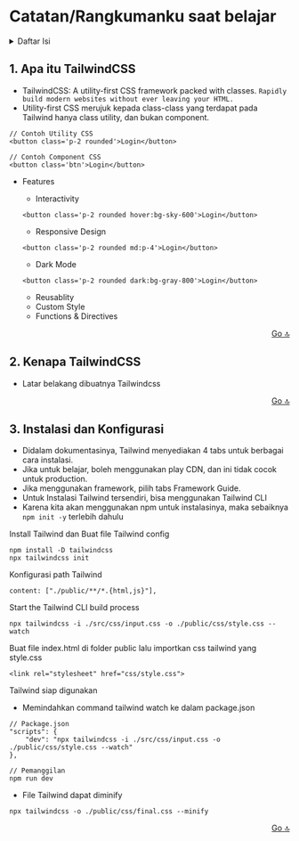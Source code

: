 # Catatan/Rangkumanku saat belajar

<details>
  <summary>Daftar Isi</summary>
  <ol>
    <li>
        <a href="#1-apa-itu-tailwindcss">Apa itu TailwindCSS</a>
    </li>
    <li>
        <a href="#2-kenapa-tailwindcss">Kita Butuh Prettier</a>
    </li>
    <li>
        <a href="#3-instalasi-dan-konfigurasi">Instalasi dan Konfigurasi</a>
    </li>
  </ol>
</details>

## 1. Apa itu TailwindCSS

- TailwindCSS: A utility-first CSS framework packed with classes.
  `Rapidly build modern websites without ever leaving your HTML.`
- Utility-first CSS merujuk kepada class-class yang terdapat pada Tailwind hanya class utility, dan bukan component.

```
// Contoh Utility CSS
<button class='p-2 rounded'>Login</button>

// Contoh Component CSS
<button class='btn'>Login</button>
```

- Features

  - Interactivity

  ```
  <button class='p-2 rounded hover:bg-sky-600'>Login</button>
  ```

  - Responsive Design

  ```
  <button class='p-2 rounded md:p-4'>Login</button>
  ```

  - Dark Mode

  ```
  <button class='p-2 rounded dark:bg-gray-800'>Login</button>
  ```

  - Reusablity
  - Custom Style
  - Functions & Directives

<p align="right"><a href="#catatanrangkumanku-saat-belajar">Go 🔝</a></p>

## 2. Kenapa TailwindCSS

- Latar belakang dibuatnya Tailwindcss

<p align="right"><a href="#catatanrangkumanku-saat-belajar">Go 🔝</a></p>

## 3. Instalasi dan Konfigurasi

- Didalam dokumentasinya, Tailwind menyediakan 4 tabs untuk berbagai cara instalasi.
- Jika untuk belajar, boleh menggunakan play CDN, dan ini tidak cocok untuk production.
- Jika menggunakan framework, pilih tabs Framework Guide.
- Untuk Instalasi Tailwind tersendiri, bisa menggunakan Tailwind CLI
- Karena kita akan menggunakan npm untuk instalasinya, maka sebaiknya `npm init -y` terlebih dahulu

Install Tailwind dan Buat file Tailwind config

```
npm install -D tailwindcss
npx tailwindcss init
```

Konfigurasi path Tailwind

```
content: ["./public/**/*.{html,js}"],
```

Start the Tailwind CLI build process

```
npx tailwindcss -i ./src/css/input.css -o ./public/css/style.css --watch
```

Buat file index.html di folder public lalu importkan css tailwind yang style.css

```
<link rel="stylesheet" href="css/style.css">
```

Tailwind siap digunakan

- Memindahkan command tailwind watch ke dalam package.json

```
// Package.json
"scripts": {
    "dev": "npx tailwindcss -i ./src/css/input.css -o ./public/css/style.css --watch"
},

// Pemanggilan
npm run dev
```

- File Tailwind dapat diminify

```
npx tailwindcss -o ./public/css/final.css --minify
```

<p align="right"><a href="#catatanrangkumanku-saat-belajar">Go 🔝</a></p>
